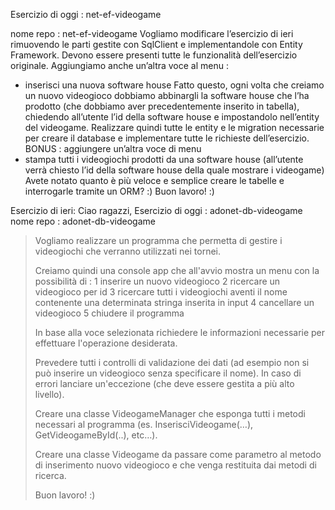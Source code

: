 Esercizio di oggi : net-ef-videogame

nome repo : net-ef-videogame
Vogliamo modificare l’esercizio di ieri rimuovendo le parti gestite con SqlClient e implementandole con Entity Framework.
Devono essere presenti tutte le funzionalità dell’esercizio originale.
Aggiungiamo anche un’altra voce al menu :
- inserisci una nuova software house
Fatto questo, ogni volta che creiamo un nuovo videogioco dobbiamo abbinargli la software house che l’ha prodotto (che dobbiamo aver precedentemente inserito in tabella), chiedendo all’utente l’id della software house e impostandolo nell’entity del videogame.
Realizzare quindi tutte le entity e le migration necessarie per creare il database e implementare tutte le richieste dell’esercizio.
BONUS :
aggiungere un’altra voce di menu
- stampa tutti i videogiochi prodotti da una software house (all’utente verrà chiesto l’id della software house della quale mostrare i videogame)
Avete notato quanto è più veloce e semplice creare le tabelle e interrogarle tramite un ORM? :)
Buon lavoro! :)


Esercizio di ieri:
Ciao ragazzi,
Esercizio di oggi : adonet-db-videogame
nome repo : adonet-db-videogame
>
>
> Vogliamo realizzare un programma che permetta di gestire i videogiochi che verranno utilizzati nei tornei.
>
> Creiamo quindi una console app che all'avvio mostra un menu con la possibilità di :
> 1 inserire un nuovo videogioco
> 2 ricercare un videogioco per id
> 3 ricercare tutti i videogiochi aventi il nome contenente una determinata stringa inserita in input
> 4 cancellare un videogioco
> 5 chiudere il programma
>
> In base alla voce selezionata richiedere le informazioni necessarie per effettuare l'operazione desiderata.
>
> Prevedere tutti i controlli di validazione dei dati (ad esempio non si può inserire un videogioco senza specificare il nome).
> In caso di errori lanciare un'eccezione (che deve essere gestita a più alto livello).
>
> Creare una classe VideogameManager che esponga tutti i metodi necessari al programma (es. InserisciVideogame(…), GetVideogameById(..), etc…).
>
> Creare una classe Videogame da passare come parametro al metodo di inserimento nuovo videogioco e che venga restituita dai metodi di ricerca.
>
> Buon lavoro! :)
